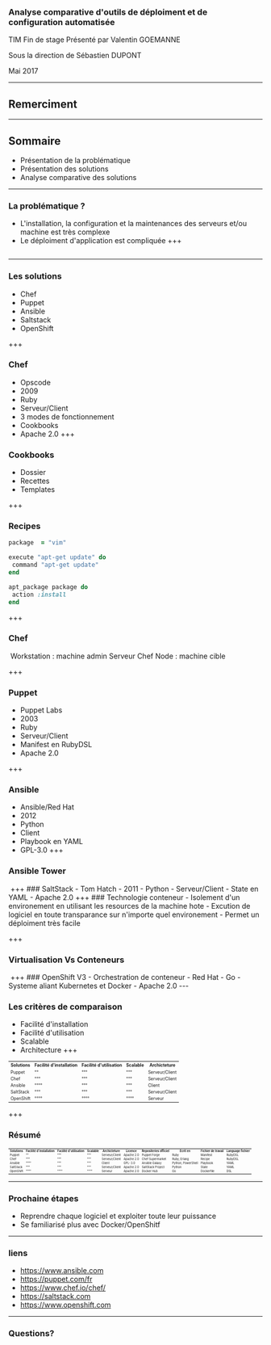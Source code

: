 
### Analyse comparative d'outils de déploiment et de configuration automatisée
TIM Fin de stage
Présenté par Valentin GOEMANNE

Sous la direction de Sébastien DUPONT 

Mai 2017

---
## Remerciment
---
## Sommaire
 - <span class ="fragment">Présentation de la problématique</span>  
 - <span class ="fragment">Présentation des solutions</span>
 - <span class ="fragment">Analyse comparative des solutions </span>

---

### La problématique ?
- <span class="fragment"> L'installation, la configuration et la maintenances des serveurs et/ou machine est très complexe </span>
- <span class="fragment"> Le déploiment d'application est compliquée </span>
+++
<img class="plain" data-src="giphy.gif"/>

---
### Les solutions

- <span class="fragment">Chef</span>
- <span class="fragment">Puppet</span>
- <span class="fragment">Ansible</span>
- <span class="fragment">Saltstack</span>
- <span class="fragment">OpenShift</span>

+++
### Chef
- <span class="fragment">Opscode</span>
- <span class="fragment">2009</span>
- <span class="fragment">Ruby</span>
- <span class="fragment">Serveur/Client</span>
- <span class="fragment">3 modes de fonctionnement</span>
- <span class="fragment">Cookbooks</span>
- <span class="fragment">Apache 2.0</span>
+++
### Cookbooks
- <span class="fragment">Dossier</span>
- <span class="fragment">Recettes</span>
- <span class="fragment">Templates</span>

+++
### Recipes

```ruby
package  = "vim"

execute "apt-get update" do
 command "apt-get update"
end

apt_package package do
 action :install
end
```
+++
### Chef
<img class="plain" data-src="chef_repr.png"/>
<span class="fragment">Workstation : machine admin </span>
<span class="fragment">Serveur Chef </span>
<span class="fragment">Node : machine cible </span>

+++
### Puppet

- <span class="fragment">Puppet Labs</span>
- <span class="fragment">2003</span>
- <span class="fragment">Ruby</span>
- <span class="fragment">Serveur/Client</span>
- <span class="fragment">Manifest en RubyDSL</span>
- <span class="fragment">Apache 2.0</span>

+++

### Ansible
- <span class="fragment">Ansible/Red Hat</span>
- <span class="fragment">2012</span>
- <span class="fragment">Python</span>
- <span class="fragment">Client</span>
- <span class="fragment">Playbook en YAML</span>
- <span class="fragment">GPL-3.0</span>
+++
### Ansible Tower
<img class="plain" data-src="tower-screenshot-blog2.png"/>
+++
### SaltStack
- <span class="fragment">Tom Hatch</span>
- <span class="fragment">2011</span>
- <span class="fragment">Python</span>
- <span class="fragment">Serveur/Client</span>
- <span class="fragment">State en YAML </span>
- <span class="fragment">Apache 2.0</span>
+++
### Technologie conteneur 
- <span class="fragment">Isolement d'un environement en utilisant les resources de la machine hote</span>
- <span class="fragment">Excution de logiciel en toute transparance sur n'importe quel environement</span>
- <span class="fragment"> Permet un déploiment très facile </span>

+++

### Virtualisation Vs Conteneurs

<img class="plain" data-src="CaptureDocker1.png"/>
+++
### OpenShift V3 
- <span class="fragment">Orchestration de conteneur</span>
- <span class="fragment">Red Hat</span>
- <span class="fragment">Go</span>
- <span class="fragment">Systeme aliant Kubernetes et Docker </span>
- <span class="fragment">Apache 2.0</span>
---

### Les critères de comparaison 
- <span class="fragment">Facilité d'installation</span>
- <span class="fragment">Facilité d'utilisation</span>
- <span class="fragment">Scalable</span>
- <span class="fragment">Architecture</span>
+++

<table style="font-size: 60%;">
  <tr>
    <th>Solutions</th>
    <th>Facilité d'installation</th>
    <th>Facilité d'utilisation</th>
    <th>Scalable</th>
    <th>Archicteture</th>
  </tr>
  <tr>
    <td>Puppet</td>
    <td>°°</td>
    <td>°°°</td>
    <td>°°°</td>
    <td>Serveur/Client</td>
  </tr>
    <tr>
    <td>Chef</td>
    <td>°°°</td>
    <td>°°°</td>
    <td>°°°</td>
    <td>Serveur/Client</td>
  </tr>
    <tr>
    <td>Ansible</td>
    <td>°°°°</td>
    <td>°°°</td>
    <td>°°°</td>
    <td>Client</td>
  </tr>
    <tr>
    <td>SaltStack</td>
    <td>°°°</td>
    <td>°°°</td>
    <td>°°°</td>
    <td>Serveur/Client</td>
  </tr>
    <tr>
    <td>OpenShift</td>
    <td>°°°°</td>
    <td>°°°°</td>
    <td>°°°°</td>
    <td>Serveur</td>
  </tr>
</table>


+++
### Résumé 
<table style="font-size: 40%;">
  <tr>
    <th>Solutions</th>
    <th>Facilité d'installation</th>
    <th>Facilité d'utilisation</th>
    <th>Scalable</th>
    <th>Archicteture</th>
    <th>Licence</th>
    <th>Repositeries officiel</th>
    <th>Ecrit en</th>
    <th>Fichier de travail</th>
    <th>Language fichier </th>
  </tr>
  <tr>
    <td>Puppet</td>
    <td>°°</td>
    <td>°°°</td>
    <td>°°°</td>
    <td>Serveur/Client</td>
    <td>Apache 2.0</td>
    <td>Puppet Forge</td>
    <td>Ruby</td>
    <td>Manifest</td>
    <td>RubyDSL</td>
  </tr>
    <tr>
    <td>Chef</td>
    <td>°°°</td>
    <td>°°°</td>
    <td>°°°</td>
    <td>Serveur/Client</td>
    <td>Apache 2.0</td>
    <td>Chef Supermarket</td>
    <td>Ruby, Erlang</td>
    <td>Recipe</td>
    <td>RubyDSL</td>
  </tr>
    <tr>
    <td>Ansible</td>
    <td>°°°°</td>
    <td>°°°</td>
    <td>°°°</td>
    <td>Client</td>
    <td>GPL-3.0</td>
    <td>Ansible Galaxy</td>
    <td>Python, PowerShell</td>
    <td>Playbook</td>
    <td>YAML</td>
  </tr>
    <tr>
    <td>SaltStack</td>
    <td>°°°</td>
    <td>°°°</td>
    <td>°°°</td>
    <td>Serveur/Client</td>
    <td>Apache 2.0</td>
    <td>SaltStack Project</td>
    <td>Python</td>
    <td>State</td>
    <td>YAML</td>
  </tr>
    <tr>
    <td>OpenShift</td>
    <td>°°°°</td>
    <td>°°°°</td>
    <td>°°°°</td>
    <td>Serveur</td>
    <td>Apache 2.0</td>
    <td>Docker Hub</td>
    <td>Go</td>
    <td>Dockerfile</td>
    <td>DSL</td>
  </tr>
</table>

---
### Prochaine étapes 

- <span class="fragment">Reprendre chaque logiciel et exploiter toute leur puissance</span>
- <span class="fragment">Se familiarisé plus avec Docker/OpenShitf </span>
---

### liens

- https://www.ansible.com
- https://puppet.com/fr
- https://www.chef.io/chef/
- https://saltstack.com
- https://www.openshift.com

---

### Questions? 

